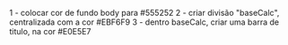 1 - colocar cor de fundo body para #555252
2 - criar divisão "baseCalc", centralizada com a cor #EBF6F9
3 - dentro baseCalc, criar uma barra de titulo, na cor #E0E5E7
